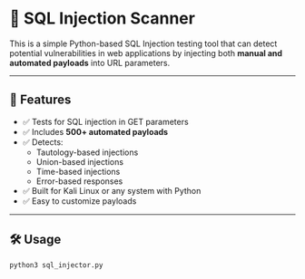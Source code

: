 # 🔐 SQL Injection Scanner

This is a simple Python-based SQL Injection testing tool that can detect potential vulnerabilities in web applications by injecting both **manual and automated payloads** into URL parameters.

---

## 🚀 Features

- ✅ Tests for SQL injection in GET parameters
- ✅ Includes **500+ automated payloads**
- ✅ Detects:
  - Tautology-based injections
  - Union-based injections
  - Time-based injections
  - Error-based responses
- ✅ Built for Kali Linux or any system with Python
- ✅ Easy to customize payloads

---

## 🛠️ Usage

```bash
python3 sql_injector.py 
